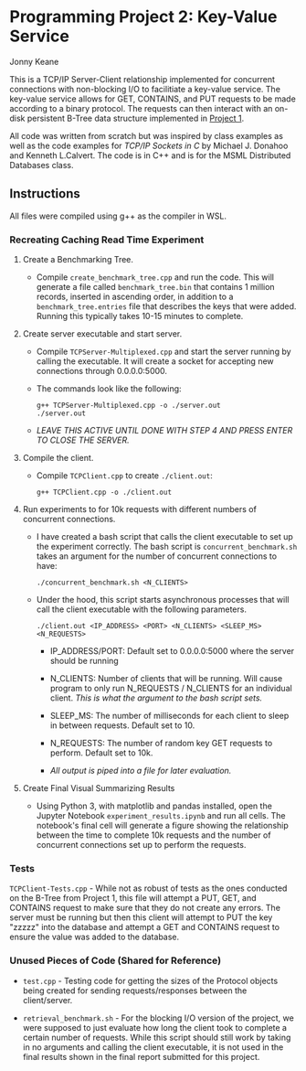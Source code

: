 # Programming Project 2: Key-Value Service

Jonny Keane

This is a TCP/IP Server-Client relationship implemented for concurrent connections with non-blocking I/O to facilitiate a key-value service. The key-value service allows for GET, CONTAINS, and PUT requests to be made according to a binary protocol. The requests can then interact with an on-disk persistent B-Tree data structure implemented in [Project 1](https://github.com/JKeane4210/b-tree).

All code was written from scratch but was inspired by class examples as well as the code examples for *TCP/IP Sockets in C* by Michael J. Donahoo and Kenneth L.Calvert. The code is in C++ and is for the MSML Distributed Databases class.

## Instructions

All files were compiled using g++ as the compiler in WSL.

### Recreating Caching Read Time Experiment

1. Create a Benchmarking Tree.

    - Compile ```create_benchmark_tree.cpp``` and run the code. This will generate a file called ```benchmark_tree.bin``` that contains 1 million records, inserted in ascending order, in addition to a ```benchmark_tree.entries``` file that describes the keys that were added. Running this typically takes 10-15 minutes to complete.

2. Create server executable and start server.

    - Compile ```TCPServer-Multiplexed.cpp``` and start the server running by calling the executable. It will create a socket for accepting new connections through 0.0.0.0:5000.

    - The commands look like the following:

        ```
        g++ TCPServer-Multiplexed.cpp -o ./server.out
        ./server.out
        ```

    - *LEAVE THIS ACTIVE UNTIL DONE WITH STEP 4 AND PRESS ENTER TO CLOSE THE SERVER.*

3. Compile the client.

    - Compile ```TCPClient.cpp``` to create ```./client.out```:
        
        ```
        g++ TCPClient.cpp -o ./client.out
        ```

4. Run experiments to for 10k requests with different numbers of concurrent connections.

    - I have created a bash script that calls the client executable to set up the experiment correctly. The bash script is ```concurrent_benchmark.sh``` takes an argument for the number of concurrent connections to have:

        ```
        ./concurrent_benchmark.sh <N_CLIENTS>
        ```

    - Under the hood, this script starts asynchronous processes that will call the client executable with the following parameters.

        ```
        ./client.out <IP_ADDRESS> <PORT> <N_CLIENTS> <SLEEP_MS> <N_REQUESTS>
        ```

        - IP_ADDRESS/PORT: Default set to 0.0.0.0:5000 where the server should be running

        - N_CLIENTS: Number of clients that will be running. Will cause program to only run N_REQUESTS / N_CLIENTS for an individual client. *This is what the argument to the bash script sets.*

        - SLEEP_MS: The number of milliseconds for each client to sleep in between requests. Default set to 10.

        - N_REQUESTS: The number of random key GET requests to perform. Default set to 10k.

        - *All output is piped into a file for later evaluation.*

5. Create Final Visual Summarizing Results

    - Using Python 3, with matplotlib and pandas installed, open the Jupyter Notebook ```experiment_results.ipynb``` and run all cells. The notebook's final cell will generate a figure showing the relationship between the time to complete 10k requests and the number of concurrent connections set up to perform the requests.


### Tests

```TCPClient-Tests.cpp``` - While not as robust of tests as the ones conducted on the B-Tree from Project 1, this file will attempt a PUT, GET, and CONTAINS request to make sure that they do not create any errors. The server must be running but then this client will attempt to PUT the key "zzzzz" into the database and attempt a GET and CONTAINS request to ensure the value was added to the database.

### Unused Pieces of Code (Shared for Reference)

- ```test.cpp``` - Testing code for getting the sizes of the Protocol objects being created for sending requests/responses between the client/server.

- ```retrieval_benchmark.sh``` - For the blocking I/O version of the project, we were supposed to just evaluate how long the client took to complete a certain number of requests. While this script should still work by taking in no arguments and calling the client executable, it is not used in the final results shown in the final report submitted for this project.
